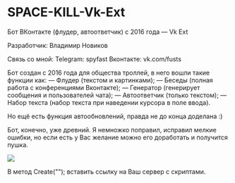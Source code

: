 # SPACE-KILL-Vk-Ext

Бот ВКонтакте (флудер, автоответчик) с 2016 года — Vk Ext

Разработчик: Владимир Новиков

Связь со мной:
Telegram: spyfast
Вконтакте: vk.com/fusts

Бот создан с 2016 года для общества троллей, в него вошли такие функции как:
— Флудер (текстом и картинками);
— Беседы (полная работа с конференциями Вконтакте);
— Генератор (генерирует сообщения и пользователей чата);
— Автоответчик (только текстом);
— Набор текста (набор текста при наведении курсора в поле ввода).

Но ещё есть функция автообновлений, правда не до конца доделана :)

Бот, конечно, уже древний. Я немножко поправил, исправил мелкие ошибки, но если есть у Вас желание можно его доработать и получится пушка.

![](http://fusts.host/github/spacekill/1.png)

В метод Create(""); вставить ссылку на Ваш сервер с скриптами. 
